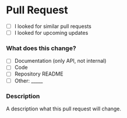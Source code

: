 # Pull Request

- [ ] I looked for similar pull requests
- [ ] I looked for upcoming updates

### What does this change?
- [ ] Documentation (only API, not internal)
- [ ] Code
- [ ] Repository README
- [ ] Other: _____

### Description
A description what this pull request will change.
